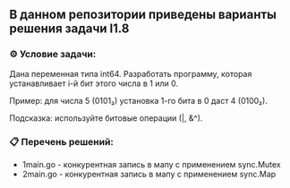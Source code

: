 ## В данном репозитории приведены варианты решения задачи l1.8  

### ⚙️ Условие задачи:  

Дана переменная типа int64. Разработать программу, которая устанавливает i-й бит этого числа в 1 или 0.

Пример: для числа 5 (0101₂) установка 1-го бита в 0 даст 4 (0100₂).

Подсказка: используйте битовые операции (|, &^).

### 📋 Перечень решений:

- 1main.go - конкурентная запись в мапу с применением sync.Mutex  
- 2main.go - конкурентная запись в мапу с применением sync.Map  

